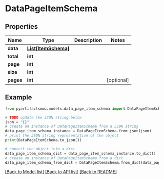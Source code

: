 # DataPageItemSchema


## Properties

Name | Type | Description | Notes
------------ | ------------- | ------------- | -------------
**data** | [**List[ItemSchema]**](ItemSchema.md) |  | 
**total** | **int** |  | 
**page** | **int** |  | 
**size** | **int** |  | 
**pages** | **int** |  | [optional] 

## Example

```python
from pyartifactsmmo.models.data_page_item_schema import DataPageItemSchema

# TODO update the JSON string below
json = "{}"
# create an instance of DataPageItemSchema from a JSON string
data_page_item_schema_instance = DataPageItemSchema.from_json(json)
# print the JSON string representation of the object
print(DataPageItemSchema.to_json())

# convert the object into a dict
data_page_item_schema_dict = data_page_item_schema_instance.to_dict()
# create an instance of DataPageItemSchema from a dict
data_page_item_schema_from_dict = DataPageItemSchema.from_dict(data_page_item_schema_dict)
```
[[Back to Model list]](../README.md#documentation-for-models) [[Back to API list]](../README.md#documentation-for-api-endpoints) [[Back to README]](../README.md)


